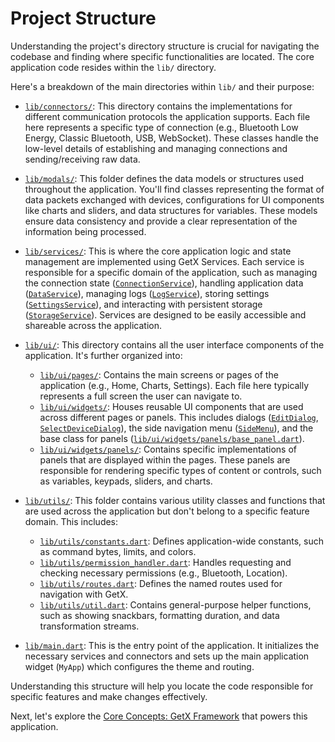 # Project Structure

Understanding the project's directory structure is crucial for navigating the codebase and finding where specific functionalities are located. The core application code resides within the `lib/` directory.

Here's a breakdown of the main directories within `lib/` and their purpose:

*   [`lib/connectors/`](lib/connectors/):
    This directory contains the implementations for different communication protocols the application supports. Each file here represents a specific type of connection (e.g., Bluetooth Low Energy, Classic Bluetooth, USB, WebSocket). These classes handle the low-level details of establishing and managing connections and sending/receiving raw data.

*   [`lib/modals/`](lib/modals/):
    This folder defines the data models or structures used throughout the application. You'll find classes representing the format of data packets exchanged with devices, configurations for UI components like charts and sliders, and data structures for variables. These models ensure data consistency and provide a clear representation of the information being processed.

*   [`lib/services/`](lib/services/):
    This is where the core application logic and state management are implemented using GetX Services. Each service is responsible for a specific domain of the application, such as managing the connection state ([`ConnectionService`](lib/services/connection_service.dart)), handling application data ([`DataService`](lib/services/data_service.dart)), managing logs ([`LogService`](lib/services/log_service.dart)), storing settings ([`SettingsService`](lib/services/settings_service.dart)), and interacting with persistent storage ([`StorageService`](lib/services/storage_service.dart)). Services are designed to be easily accessible and shareable across the application.

*   [`lib/ui/`](lib/ui/):
    This directory contains all the user interface components of the application. It's further organized into:
    *   [`lib/ui/pages/`](lib/ui/pages/): Contains the main screens or pages of the application (e.g., Home, Charts, Settings). Each file here typically represents a full screen the user can navigate to.
    *   [`lib/ui/widgets/`](lib/ui/widgets/): Houses reusable UI components that are used across different pages or panels. This includes dialogs ([`EditDialog`](lib/ui/widgets/edit_dialog.dart), [`SelectDeviceDialog`](lib/ui/widgets/select_device_dialog.dart)), the side navigation menu ([`SideMenu`](lib/ui/widgets/side_menu.dart)), and the base class for panels ([`lib/ui/widgets/panels/base_panel.dart`](lib/ui/widgets/panels/base_panel.dart)).
    *   [`lib/ui/widgets/panels/`](lib/ui/widgets/panels/): Contains specific implementations of panels that are displayed within the pages. These panels are responsible for rendering specific types of content or controls, such as variables, keypads, sliders, and charts.

*   [`lib/utils/`](lib/utils/):
    This folder contains various utility classes and functions that are used across the application but don't belong to a specific feature domain. This includes:
    *   [`lib/utils/constants.dart`](lib/utils/constants.dart): Defines application-wide constants, such as command bytes, limits, and colors.
    *   [`lib/utils/permission_handler.dart`](lib/utils/permission_handler.dart): Handles requesting and checking necessary permissions (e.g., Bluetooth, Location).
    *   [`lib/utils/routes.dart`](lib/utils/routes.dart): Defines the named routes used for navigation with GetX.
    *   [`lib/utils/util.dart`](lib/utils/util.dart): Contains general-purpose helper functions, such as showing snackbars, formatting duration, and data transformation streams.

*   [`lib/main.dart`](lib/main.dart):
    This is the entry point of the application. It initializes the necessary services and connectors and sets up the main application widget (`MyApp`) which configures the theme and routing.

Understanding this structure will help you locate the code responsible for specific features and make changes effectively.

Next, let's explore the [Core Concepts: GetX Framework](core_concepts_getx.md) that powers this application.